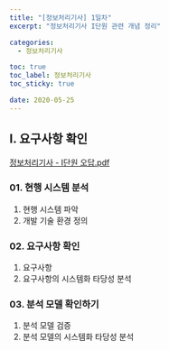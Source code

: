 ```yaml
---
title: "[정보처리기사] 1일차"
excerpt: "정보처리기사 I단원 관련 개념 정리"

categories:
  - 정보처리기사

toc: true
toc_label: 정보처리기사
toc_sticky: true

date: 2020-05-25
---
```


## I. 요구사항 확인
<a href="/assets/images/pdfs/2021-04-15-certificate-day01.pdf" class="btn" target="_blank"><i class="far fa-file-pdf"></i><span> 정보처리기사 - I단원 오답.pdf</span></a>

### 01. 현행 시스템 분석

1. 현행 시스템 파악
2. 개발 기술 환경 정의

### 02. 요구사항 확인

1. 요구사항
2. 요구사항의 시스템화 타당성 분석

### 03. 분석 모델 확인하기

1. 분석 모델 검증
2. 분석 모델의 시스템화 타당성 분석